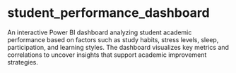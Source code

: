 # student_performance_dashboard
An interactive Power BI dashboard analyzing student academic performance based on factors such as study habits, stress levels, sleep, participation, and learning styles. The dashboard visualizes key metrics and correlations to uncover insights that support academic improvement strategies.
